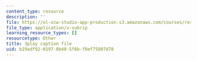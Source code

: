 ```yaml
---
content_type: resource
description: ''
file: https://ol-ocw-studio-app-production.s3.amazonaws.com/courses/res-18-008-calculus-revisited-complex-variables-differential-equations-and-linear-algebra-fall-2011/b29adf9201970b405f6bf8ef75807d78_BOx8LRyr8mU.srt
file_type: application/x-subrip
learning_resource_types: []
resourcetype: Other
title: 3play caption file
uid: b29adf92-0197-0b40-5f6b-f8ef75807d78
---
```

